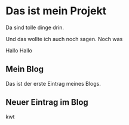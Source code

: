 # Das ist mein  Projekt

Da sind tolle dinge drin.

Und das wollte ich auch noch sagen.
Noch was

Hallo Hallo

## Mein Blog

Das ist der erste Eintrag meines Blogs.

## Neuer Eintrag im Blog

kwt
